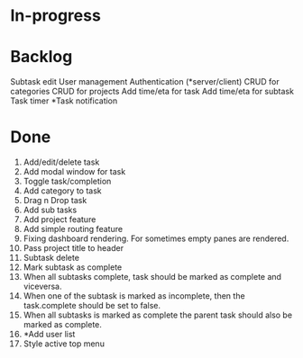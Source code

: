 In-progress
============



Backlog
========
Subtask edit
User management
Authentication (*server/client)
CRUD for categories
CRUD for projects
Add time/eta for task
Add time/eta for subtask
Task timer
*Task notification


Done
=====
1.  Add/edit/delete task
2.  Add modal window for task
3.  Toggle task/completion
4.  Add category to task
5.  Drag n Drop task 
6.  Add sub tasks
7.  Add project feature
8.  Add simple routing feature
9.  Fixing dashboard rendering.  For sometimes empty panes are rendered.
10. Pass project title to header
11. Subtask delete
12. Mark subtask as complete
13. When all subtasks complete, task should be marked as complete and viceversa.
14. When one of the subtask is marked as incomplete, then the task.complete should be set to false.
15. When all subtasks is marked as complete the parent task should also be marked as complete.
16. *Add user list
17. Style active top menu
